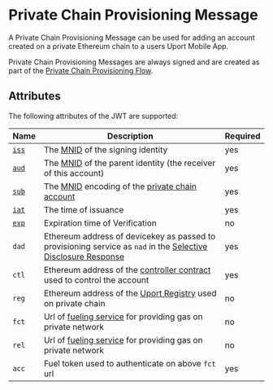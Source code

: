 # Private Chain Provisioning Message

A Private Chain Provisioning Message can be used for adding an account created on a private Ethereum chain to a users Uport Mobile App.

Private Chain Provisioning Messages are always signed and are created as part of the [Private Chain Provisioning Flow](../flows/privatechain.md).

## Attributes

The following attributes of the JWT are supported:

Name | Description | Required
---- | ----------- | --------
[`iss`](https://tools.ietf.org/html/rfc7519#section-4.1.1) | The [MNID](https://github.com/uport-project/mnid) of the signing identity| yes
[`aud`](https://tools.ietf.org/html/rfc7519#section-4.1.1) | The [MNID](https://github.com/uport-project/mnid) of the parent identity (the receiver of this account)| yes
[`sub`](https://tools.ietf.org/html/rfc7519#section-4.1.1) | The [MNID](https://github.com/uport-project/mnid) encoding of the [private chain account](https://github.com/uport-project/uport-identity/blob/develop/contracts/Proxy.sol)| yes
[`iat`](https://tools.ietf.org/html/rfc7519#section-4.1.6) | The time of issuance | yes
[`exp`](https://tools.ietf.org/html/rfc7519#section-4.1.4) | Expiration time of Verification | no
`dad`|Ethereum address of devicekey as passed to provisioning service as `nad` in the [Selective Disclosure Response](./shareresp.md) | yes
`ctl`|Ethereum address of the [controller contract](https://github.com/uport-project/uport-identity/blob/develop/contracts/MetaIdentityManager.sol) used to control the account | yes
`reg`|Ethereum address of the [Uport Registry](https://github.com/uport-project/uport-registry/blob/master/contracts/UportRegistry.sol) used on private chain | no
`fct`|Url of [fueling service](../rest-apis/fuel-server.md) for providing gas on private network | no
`rel`|Url of [fueling service](../rest-apis/fuel-server.md) for providing gas on private network | no
`acc`|Fuel token used to authenticate on above `fct` url | yes
